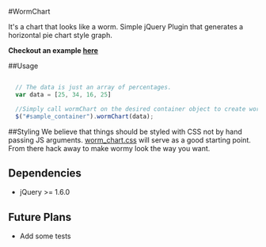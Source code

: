 #WormChart

It's a chart that looks like a worm. 
Simple jQuery Plugin that generates a horizontal pie chart style graph.

**Checkout an example [here](https://waynemak.github.com/wormchart)**

##Usage
```javascript

  // The data is just an array of percentages.
  var data = [25, 34, 16, 25]

  //Simply call wormChart on the desired container object to create wormy
  $("#sample_container").wormChart(data);


```

##Styling
We believe that things should be styled with CSS not by hand passing JS
arguments. [worm_chart.css](https://github.com/waynemak/WormChart/blob/master/worm_chart.css) will serve as a good starting point. From there hack away to make wormy look the way you want.

## Dependencies
* jQuery >= 1.6.0

## Future Plans
* Add some tests
